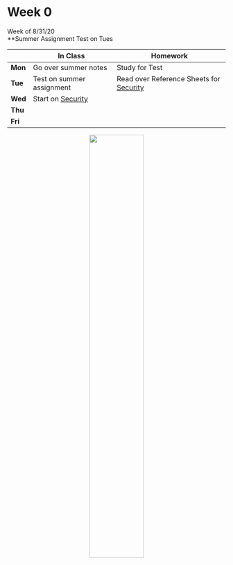 # Week 0
  
Week of 8/31/20  
**Summer Assignment Test on Tues
  

  |       |In Class               |Homework   |
  |-------|---------              |---------  |
  |**Mon**|Go over summer notes |Study for Test|
  |**Tue**|Test on summer assignment |Read over Reference Sheets for [Security](\ap\curriculum\understanding_technology\security) |
  |**Wed**|Start on [Security](\ap\curriculum\understanding_technology\security) | |
  |**Thu**| | |
  |**Fri**| | |

<div style="text-align:center">
<img src="" alt="" width="50%">
</div>